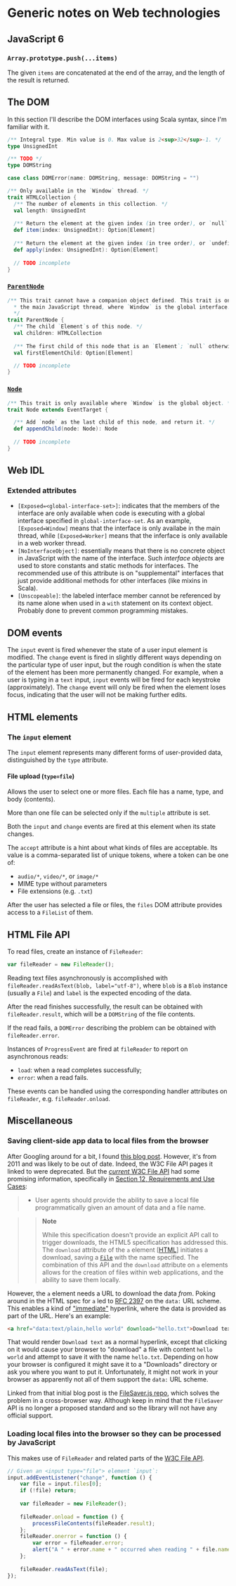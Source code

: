
# Generic notes on Web technologies

## JavaScript 6

### `Array.prototype.push(...items)`

The given `items` are concatenated at the end of the array, and the length of the result is returned.

## The DOM

In this section I'll describe the DOM interfaces using Scala syntax, since I'm familiar with it.

```scala
/** Integral type. Min value is 0. Max value is 2<sup>32</sup>-1. */
type UnsignedInt

/** TODO */
type DOMString
```

```scala
case class DOMError(name: DOMString, message: DOMString = "")
```

```scala
/** Only available in the `Window` thread. */
trait HTMLCollection {
  /** The number of elements in this collection. */
  val length: UnsignedInt
  
  /** Return the element at the given index (in tree order), or `null` if no such element exists. */
  def item(index: UnsignedInt): Option[Element]
  
  /** Return the element at the given index (in tree order), or `undefined` if no such element exists. */
  def apply(index: UnsignedInt): Option[Element]
  
  // TODO incomplete
}
```
### [`ParentNode`](https://dom.spec.whatwg.org/#interface-parentnode)
```scala
/** This trait cannot have a companion object defined. This trait is only mixed-in to objects in
  * the main JavaScript thread, where `Window` is the global interface.
  */
trait ParentNode {
  /** The child `Element`s of this node. */
  val children: HTMLCollection
  
  /** The first child of this node that is an `Element`; `null` otherwise. */
  val firstElementChild: Option[Element]

  // TODO incomplete
}
```

### [`Node`](https://dom.spec.whatwg.org/#interface-node)

```scala
/** This trait is only available where `Window` is the global object. */
trait Node extends EventTarget {

  /** Add `node` as the last child of this node, and return it. */
  def appendChild(node: Node): Node
  
  // TODO incomplete
}
```

## Web IDL

### Extended attributes

- `[Exposed=<global-interface-set>]`: indicates that the members of the interface are only available when
code is executing with a global interface specified in `global-interface-set`. As an example,
`[Exposed=Window]` means that the interface is only availabe in the main thread, while `[Exposed=Worker]`
means that the inferface is only available in a web worker thread.
- `[NoInterfaceObject]`: essentially means that there is no concrete object in JavaScript with the name
of the interface. Such _interface objects_ are used to store constants and static methods for interfaces.
The recommended use of this attribute is on "supplemental" interfaces that just provide additional methods
for other interfaces (like mixins in Scala).
- `[Unscopeable]`: the labeled interface member cannot be referenced by its name alone when used in a `with`
statement on its context object. Probably done to prevent common programming mistakes.

## DOM events

The `input` event is fired whenever the state of a user input element is modified. The `change` event is fired
in slightly different ways depending on the particular type of user input, but the rough condition is when the
state of the element has been more permanently changed. For example, when a user is typing in a `text` input,
`input` events will be fired for each keystroke (approximately). The `change` event will only be fired when
the element loses focus, indicating that the user will not be making further edits.

## HTML elements

### The `input` element

The `input` element represents many different forms of user-provided data, distinguished by the `type` attribute.

#### File upload (`type=file`)

Allows the user to select one or more files. Each file has a name, type, and body (contents).

More than one file can be selected only if the `multiple` attribute is set.

Both the `input` and `change` events are fired at this element when its state changes.

The `accept` attribute is a hint about what kinds of files are acceptable. Its value is a comma-separated list
of unique tokens, where a token can be one of:

- `audio/*`, `video/*`, or `image/*`
- MIME type without parameters
- File extensions (e.g. `.txt`)

After the user has selected a file or files, the `files` DOM attribute provides access to a `FileList` of them.

## HTML File API

To read files, create an instance of `FileReader`:

```JavaScript
var fileReader = new FileReader();
```

Reading text files asynchronously is accomplished with `fileReader.readAsText(blob, label="utf-8")`, where `blob` is
a `Blob` instance (usually a `File`) and `label` is the expected encoding of the data.

After the read finishes successfully, the result can be obtained with `fileReader.result`, which will be a
`DOMString` of the file contents.

If the read fails, a `DOMError` describing the problem can be obtained with `fileReader.error`.

Instances of `ProgressEvent` are fired at `fileReader` to report on asynchronous reads:
- `load`: when a read completes successfully;
- `error`: when a read fails.

These events can be handled using the corresponding handler attributes on `fileReader`, e.g. `fileReader.onload`.

## Miscellaneous

### Saving client-side app data to local files from the browser

After Googling around for a bit, I found
[this blog post](http://eligrey.com/blog/post/saving-generated-files-on-the-client-side/). However, it's from
2011 and was likely to be out of date. Indeed, the W3C File API pages it linked to were deprecated. But the
[_current_ W3C File API](http://www.w3.org/TR/FileAPI/) had some promising information, specifically in
[Section 12, Requirements and Use Cases](http://www.w3.org/TR/FileAPI/#requirements):

> - User agents should provide the ability to save a local file programmatically given an amount of data
and a file name.

>> **Note**
>>
>> While this specification doesn't provide an explicit API call to trigger downloads, the HTML5
specification has addressed this. The `download` attribute of the `a` element
[[HTML](http://www.w3.org/TR/FileAPI/#HTML)] initiates a download, saving
a [`File`](http://www.w3.org/TR/FileAPI/#dfn-file) with the name specified. The combination of this API and the
`download` attribute on `a` elements allows for the creation of files within web applications, and the ability
to save them locally.

However, the `a` element needs a URL to download the data _from_. Poking around in the HTML spec for `a` led to
[RFC 2397](http://tools.ietf.org/html/rfc2397) on the `data:` URL scheme. This enables a kind of
["immediate"](http://programmedlessons.org/AssemblyTutorial/Chapter-11/ass11_2.html) hyperlink, where
the data is provided as part of the URL. Here's an example:

```html
<a href="data:text/plain,hello world" download="hello.txt">Download text</a>
```

That would render `Download text` as a normal hyperlink, except that clicking on it would cause your browser to
"download" a file with content `hello world` and attempt to save it with the name `hello.txt`. Depending on how
your browser is configured it might save it to a "Downloads" directory or ask you where you want to put it.
Unfortunately, it might not work in your browser as apparently not all of them support the `data:` URL scheme.

Linked from that initial blog post is the [FileSaver.js repo](https://github.com/eligrey/FileSaver.js), which
solves the problem in a cross-browser way. Although keep in mind that the `FileSaver` API is no longer a proposed
standard and so the library will not have any official support.

### Loading local files into the browser so they can be processed by JavaScript

This makes use of `FileReader` and related parts of the [W3C File API](http://www.w3.org/TR/FileAPI/).

```JavaScript
// Given an <input type="file"> element `input`:
input.addEventListener("change", function () {
    var file = input.files[0];
    if (!file) return;
    
    var fileReader = new FileReader();
    
    fileReader.onload = function () {
        processFileContents(fileReader.result);
    };
    fileReader.onerror = function () {
        var error = fileReader.error;
        alert("A " + error.name + " occurred when reading " + file.name + ": " + error.message);
    };
    
    fileReader.readAsText(file);
});
```
